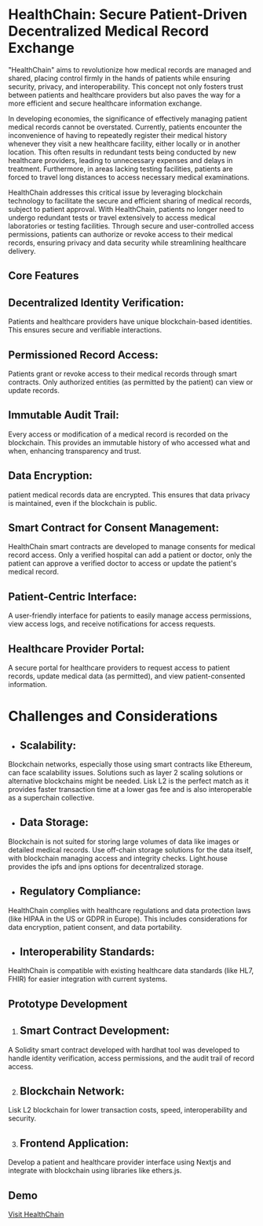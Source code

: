 # HealthChain: Secure Patient-Driven Decentralized Medical Record Exchange

"HealthChain" aims to revolutionize how medical records are managed and shared, placing control firmly in the hands of patients while ensuring security, privacy, and interoperability. This concept not only fosters trust between patients and healthcare providers but also paves the way for a more efficient and secure healthcare information exchange.

In developing economies, the significance of effectively managing patient medical records cannot be overstated. Currently, patients encounter the inconvenience of having to repeatedly register their medical history whenever they visit a new healthcare facility, either locally or in another location. This often results in redundant tests being conducted by new healthcare providers, leading to unnecessary expenses and delays in treatment. Furthermore, in areas lacking testing facilities, patients are forced to travel long distances to access necessary medical examinations.

HealthChain addresses this critical issue by leveraging blockchain technology to facilitate the secure and efficient sharing of medical records, subject to patient approval. With HealthChain, patients no longer need to undergo redundant tests or travel extensively to access medical laboratories or testing facilities. Through secure and user-controlled access permissions, patients can authorize or revoke access to their medical records, ensuring privacy and data security while streamlining healthcare delivery.


## Core Features

 ## Decentralized Identity Verification: 
 Patients and healthcare providers have unique blockchain-based identities. This ensures secure and verifiable interactions.

## Permissioned Record Access: 
Patients grant or revoke access to their medical records through smart contracts. Only authorized entities (as permitted by the patient) can view or update records.

 ## Immutable Audit Trail: 
 Every access or modification of a medical record is recorded on the blockchain. This provides an immutable history of who accessed what and when, enhancing transparency and trust.

## Data Encryption: 
patient medical records data are encrypted. This ensures that data privacy is maintained, even if the blockchain is public.

 ## Smart Contract for Consent Management: 
 HealthChain smart contracts are developed to  manage consents for medical record access. Only a verified hospital can add a patient or doctor, only the patient can approve a verified doctor to access or update the patient's medical record.

 ## Patient-Centric Interface: 
 A user-friendly interface for patients to easily manage access permissions, view access logs, and receive notifications for access requests.

## Healthcare Provider Portal: 
A secure portal for healthcare providers to request access to patient records, update medical data (as permitted), and view patient-consented information.

# Challenges and Considerations

- ## Scalability: 
Blockchain networks, especially those using smart contracts like Ethereum, can face scalability issues. Solutions such as layer 2 scaling solutions or alternative blockchains might be needed. Lisk L2 is the perfect match as it provides faster transaction time at a lower gas fee and is also interoperable as a superchain collective.

- ## Data Storage: 
Blockchain is not suited for storing large volumes of data like images or detailed medical records. Use off-chain storage solutions for the data itself, with blockchain managing access and integrity checks. Light.house provides the ipfs and ipns options for decentralized storage.
- ## Regulatory Compliance: 
HealthChain complies with healthcare regulations and data protection laws (like HIPAA in the US or GDPR in Europe). This includes considerations for data encryption, patient consent, and data portability.

- ## Interoperability Standards: 
HealthChain is compatible with existing healthcare data standards (like HL7, FHIR) for easier integration with current systems.

## Prototype Development

1. ## Smart Contract Development: 
A Solidity smart contract developed with hardhat tool was developed to handle identity verification, access permissions, and the audit trail of record access.

2. ## Blockchain Network: 
Lisk L2 blockchain  for lower transaction costs, speed, interoperability and security.

3. ## Frontend Application: 
Develop a patient and healthcare provider interface using Nextjs and integrate with blockchain using libraries like  ethers.js.

## Demo
[Visit HealthChain](https://healthchain-v1.vercel.app/)
